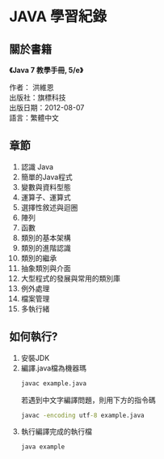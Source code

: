 # JAVA 學習紀錄

## 關於書籍

**《Java 7 教學手冊, 5/e》**

作者： 洪維恩  
出版社：旗標科技   
出版日期：2012-08-07   
語言：繁體中文    

## 章節

1. 認識 Java
2. 簡單的Java程式
3. 變數與資料型態
4. 運算子、運算式
5. 選擇性敘述與迴圈
6. 陣列
7. 函數
8. 類別的基本架構
9. 類別的進階認識
10. 類別的繼承
11. 抽象類別與介面
12. 大型程式的發展與常用的類別庫
13. 例外處理
14. 檔案管理
15. 多執行緒


## 如何執行?

1. 安裝JDK
2. 編譯.java檔為機器瑪
    ```cmd
    javac example.java
    ```
    若遇到中文字編譯問題，則用下方的指令碼
    ```cmd
    javac -encoding utf-8 example.java
    ```
3. 執行編譯完成的執行檔
    ```cmd
    java example
    ```